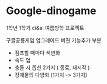 # Google-dinogame

1학년 1학기 ci&ai 여름방학 프로젝트

구글공룡게임 업그레이드 버젼
기능추가 부분

- 점프할 때마다 색변화
- 속도 업
- 충돌 시 옵션 2가지 ( 종료, 재시작 )
- 장애물의 다양화 (1가지 -> 3가지)
